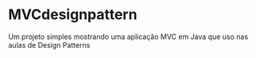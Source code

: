 MVCdesignpattern
================
Um projeto simples mostrando uma aplicação MVC em Java que uso nas aulas de Design Patterns
